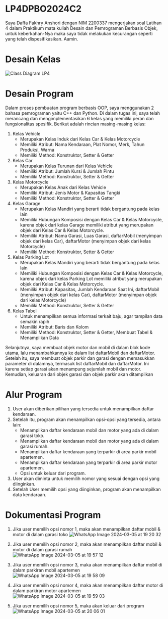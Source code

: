 # LP4DPBO2024C2

Saya Daffa Fakhry Anshori dengan NIM 2200337 mengerjakan soal Latihan 4 dalam Praktikum mata kuliah Desain dan Pemrograman Berbasis Objek, 
untuk keberkahan-Nya maka saya tidak melakukan kecurangan seperti yang telah dispesifikasikan. Aamin.

# Desain Kelas
![Class Diagram LP4](https://github.com/daffahag123/LP4DPBO2024C2/assets/135239333/a722674b-a23b-41d8-8931-edf991ff35ec)

# Desain Program
Dalam proses pembuatan program berbasis OOP, saya menggunakan 2 bahasa pemrograman yaitu C++ dan Python. Di dalam tugas ini, saya telah merancang dan mengimplementasikan 6 kelas yang memiliki peran dan fungsionalitas spesifik. Berikut adalah rincian masing-masing kelas:
1. Kelas Vehicle
   - Merupakan Kelas Induk dari Kelas Car & Kelas Motorcycle
   - Memiliki Atribut: Nama Kendaraan, Plat Nomor, Merk, Tahun Produksi, Warna
   - Memiliki Method: Konstruktor, Setter & Getter
3. Kelas Car
   - Merupakan Kelas Turunan dari Kelas Vehicle
   - Memiliki Atribut: Jumlah Kursi & Jumlah Pintu
   - Memiliki Method: Konstruktor, Setter & Getter
4. Kelas Motorcycle
   - Merupakan Kelas Anak dari Kelas Vehicle
   - Memiliki Atribut: Jenis Motor & Kapasitas Tangki
   - Memiliki Method: Konstruktor, Setter & Getter
5. Kelas Garage
   - Merupakan Kelas Mandiri yang berarti tidak bergantung pada kelas lain
   - Memiliki Hubungan Komposisi dengan Kelas Car & Kelas Motorcycle, karena objek dari kelas Garage memiliki atribut yang merupakan objek dari Kelas Car & Kelas Motorcycle.
   - Memiliki Atribut: Nama Garasi, Luas Garasi, daftarMobil (menyimpan objek dari kelas Car), daftarMotor (menyimpan objek dari kelas Motorcycle)
   - Memiliki Method: Konstruktor, Setter & Getter
6. Kelas Parking Lot
   - Merupakan Kelas Mandiri yang berarti tidak bergantung pada kelas lain
   - Memiliki Hubungan Komposisi dengan Kelas Car & Kelas Motorcycle, karena objek dari kelas Parking Lot memiliki atribut yang merupakan objek dari Kelas Car & Kelas Motorcycle.
   - Memiliki Atribut: Kapasitas, Jumlah Kendaraan Saat Ini, daftarMobil (menyimpan objek dari kelas Car), daftarMotor (menyimpan objek dari kelas Motorcycle)
   - Memiliki Method: Konstruktor, Setter & Getter
7. Kelas Tabel
   - Untuk menampilkan semua informasi terkait baju, agar tampilan data semakin rapih
   - Memiliki Atribut: Baris dan Kolom
   - Memiliki Method: Konstruktor, Setter & Getter, Membuat Tabel & Menampilkan Data
    
Selanjutnya, saya membuat objek motor dan mobil di dalam blok kode utama, lalu menambahkannya ke dalam list daftarMobil dan daftarMotor. 
Setelah itu, saya membuat objek parkir dan garasi dengan memasukkan parameter di dalamnya, termasuk list daftarMobil dan daftarMotor. Ini karena setiap garasi akan menampung sejumlah mobil dan motor.
Kemudian, keluaran dari objek garasi dan objek parkir akan ditampilkan

# Alur Program
1. User akan diberikan pilihan yang tersedia untuk menampilkan daftar kendaraan.
2. Setelah itu, program akan menampilkan opsi-opsi yang tersedia, antara lain:
   - Menampilkan daftar kendaraan mobil dan motor yang ada di dalam garasi toko.
   - Menampilkan daftar kendaraan mobil dan motor yang ada di dalam garasi rumah.
   - Menampilkan daftar kendaraan yang terparkir di area parkir mobil apartemen.
   - Menampilkan daftar kendaraan yang terparkir di area parkir motor apartemen.
   - Opsi untuk keluar dari program.
3. User akan diminta untuk memilih nomor yang sesuai dengan opsi yang diinginkan.
4. Setelah User memilih opsi yang diinginkan, program akan menampilkan data kendaraan.

# Dokumentasi Program
1. Jika user memilih opsi nomor 1, maka akan menampilkan daftar mobil & motor di dalam garasi toko
![WhatsApp Image 2024-03-05 at 19 20 32](https://github.com/daffahag123/LP4DPBO2024C2/assets/135239333/9ca792a0-4f6a-4149-b6c7-848309bcefc0)

2. Jika user memilih opsi nomor 2, maka akan menampilkan daftar mobil & motor di dalam garasi rumah
![WhatsApp Image 2024-03-05 at 19 57 12](https://github.com/daffahag123/LP4DPBO2024C2/assets/135239333/560fd781-1aff-41d0-a85b-5f0af50d7a95)

3. Jika user memilih opsi nomor 3, maka akan menampilkan daftar mobil di dalam parkiran mobil apartemen
![WhatsApp Image 2024-03-05 at 19 58 09](https://github.com/daffahag123/LP4DPBO2024C2/assets/135239333/ce153692-da1e-4afc-b36a-75be0b0d1af2)

4. Jika user memilih opsi nomor 4, maka akan menampilkan daftar motor di dalam parkiran motor apartemen
![WhatsApp Image 2024-03-05 at 19 59 03](https://github.com/daffahag123/LP4DPBO2024C2/assets/135239333/681884e9-926d-4da0-ad51-7a49f631ba98)

5. Jika user memilih opsi nomor 5, maka akan keluar dari program
![WhatsApp Image 2024-03-05 at 20 06 01](https://github.com/daffahag123/LP4DPBO2024C2/assets/135239333/bdc0cfef-447c-4c5d-b416-4a1025bbc8c6)
   
